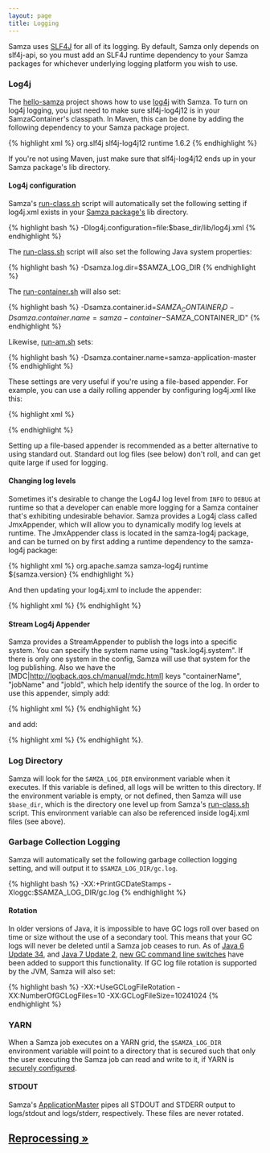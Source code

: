 ```yaml
---
layout: page
title: Logging
---
```

<!--
   Licensed to the Apache Software Foundation (ASF) under one or more
   contributor license agreements.  See the NOTICE file distributed with
   this work for additional information regarding copyright ownership.
   The ASF licenses this file to You under the Apache License, Version 2.0
   (the "License"); you may not use this file except in compliance with
   the License.  You may obtain a copy of the License at

       http://www.apache.org/licenses/LICENSE-2.0

   Unless required by applicable law or agreed to in writing, software
   distributed under the License is distributed on an "AS IS" BASIS,
   WITHOUT WARRANTIES OR CONDITIONS OF ANY KIND, either express or implied.
   See the License for the specific language governing permissions and
   limitations under the License.
-->

Samza uses [SLF4J](http://www.slf4j.org/) for all of its logging. By default, Samza only depends on slf4j-api, so you must add an SLF4J runtime dependency to your Samza packages for whichever underlying logging platform you wish to use.

### Log4j

The [hello-samza](/startup/hello-samza/{{site.version}}) project shows how to use [log4j](http://logging.apache.org/log4j/1.2/) with Samza. To turn on log4j logging, you just need to make sure slf4j-log4j12 is in your SamzaContainer's classpath. In Maven, this can be done by adding the following dependency to your Samza package project.

{% highlight xml %}
<dependency>
  <groupId>org.slf4j</groupId>
  <artifactId>slf4j-log4j12</artifactId>
  <scope>runtime</scope>
  <version>1.6.2</version>
</dependency>
{% endhighlight %}

If you're not using Maven, just make sure that slf4j-log4j12 ends up in your Samza package's lib directory.

#### Log4j configuration

Samza's [run-class.sh](packaging.html) script will automatically set the following setting if log4j.xml exists in your [Samza package's](packaging.html) lib directory.

{% highlight bash %}
-Dlog4j.configuration=file:$base_dir/lib/log4j.xml
{% endhighlight %}

The [run-class.sh](packaging.html) script will also set the following Java system properties:

{% highlight bash %}
-Dsamza.log.dir=$SAMZA_LOG_DIR
{% endhighlight %}

The [run-container.sh](packaging.html) will also set:

{% highlight bash %}
-Dsamza.container.id=$SAMZA_CONTAINER_ID -Dsamza.container.name=samza-container-$SAMZA_CONTAINER_ID"
{% endhighlight %}

Likewise, [run-am.sh](packaging.html) sets:

{% highlight bash %}
-Dsamza.container.name=samza-application-master
{% endhighlight %}

These settings are very useful if you're using a file-based appender. For example, you can use a daily rolling appender by configuring log4j.xml like this:

{% highlight xml %}
<appender name="RollingAppender" class="org.apache.log4j.DailyRollingFileAppender">
   <param name="File" value="${samza.log.dir}/${samza.container.name}.log" />
   <param name="DatePattern" value="'.'yyyy-MM-dd" />
   <layout class="org.apache.log4j.PatternLayout">
    <param name="ConversionPattern" value="%d{yyyy-MM-dd HH:mm:ss} %c{1} [%p] %m%n" />
   </layout>
</appender>
{% endhighlight %}

Setting up a file-based appender is recommended as a better alternative to using standard out. Standard out log files (see below) don't roll, and can get quite large if used for logging.

#### Changing log levels

Sometimes it's desirable to change the Log4J log level from `INFO` to `DEBUG` at runtime so that a developer can enable more logging for a Samza container that's exhibiting undesirable behavior. Samza provides a Log4j class called JmxAppender, which will allow you to dynamically modify log levels at runtime. The JmxAppender class is located in the samza-log4j package, and can be turned on by first adding a runtime dependency to the samza-log4j package:

{% highlight xml %}
<dependency>
  <groupId>org.apache.samza</groupId>
  <artifactId>samza-log4j</artifactId>
  <scope>runtime</scope>
  <version>${samza.version}</version>
</dependency>
{% endhighlight %}

And then updating your log4j.xml to include the appender:

{% highlight xml %}
<appender name="jmx" class="org.apache.samza.logging.log4j.JmxAppender" />
{% endhighlight %}

#### Stream Log4j Appender

Samza provides a StreamAppender to publish the logs into a specific system. You can specify the system name using "task.log4j.system". If there is only one system in the config, Samza will use that system for the log publishing. Also we have the [MDC|http://logback.qos.ch/manual/mdc.html] keys "containerName", "jobName" and "jobId", which help identify the source of the log. In order to use this appender, simply add:

{% highlight xml %}
<appender name="StreamAppender" class="org.apache.samza.logging.log4j.StreamAppender">
   <layout class="org.apache.log4j.PatternLayout">
     <param name="ConversionPattern" value="%X{containerName} %X{jobName} %X{jobId} %d{yyyy-MM-dd HH:mm:ss} %c{1} [%p] %m%n" />
   </layout>
</appender>
{% endhighlight %}

and add:

{% highlight xml %}
<appender-ref ref="StreamAppender"/>
{% endhighlight %}.

### Log Directory

Samza will look for the `SAMZA_LOG_DIR` environment variable when it executes. If this variable is defined, all logs will be written to this directory. If the environment variable is empty, or not defined, then Samza will use `$base_dir`, which is the directory one level up from Samza's [run-class.sh](packaging.html) script. This environment variable can also be referenced inside log4j.xml files (see above).

### Garbage Collection Logging

Samza will automatically set the following garbage collection logging setting, and will output it to `$SAMZA_LOG_DIR/gc.log`.

{% highlight bash %}
-XX:+PrintGCDateStamps -Xloggc:$SAMZA_LOG_DIR/gc.log
{% endhighlight %}

#### Rotation

In older versions of Java, it is impossible to have GC logs roll over based on time or size without the use of a secondary tool. This means that your GC logs will never be deleted until a Samza job ceases to run. As of [Java 6 Update 34](http://www.oracle.com/technetwork/java/javase/2col/6u34-bugfixes-1733379.html), and [Java 7 Update 2](http://www.oracle.com/technetwork/java/javase/7u2-relnotes-1394228.html), [new GC command line switches](http://bugs.sun.com/bugdatabase/view_bug.do?bug_id=6941923) have been added to support this functionality. If GC log file rotation is supported by the JVM, Samza will also set:

{% highlight bash %}
-XX:+UseGCLogFileRotation -XX:NumberOfGCLogFiles=10 -XX:GCLogFileSize=10241024
{% endhighlight %}

### YARN

When a Samza job executes on a YARN grid, the `$SAMZA_LOG_DIR` environment variable will point to a directory that is secured such that only the user executing the Samza job can read and write to it, if YARN is [securely configured](http://hadoop.apache.org/docs/current/hadoop-project-dist/hadoop-common/ClusterSetup.html).

#### STDOUT

Samza's [ApplicationMaster](../yarn/application-master.html) pipes all STDOUT and STDERR output to logs/stdout and logs/stderr, respectively. These files are never rotated.

## [Reprocessing &raquo;](reprocessing.html)

